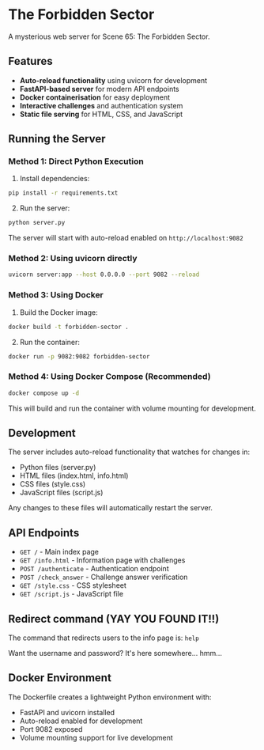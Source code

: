 # The Forbidden Sector

A mysterious web server for Scene 65: The Forbidden Sector.

## Features

- **Auto-reload functionality** using uvicorn for development
- **FastAPI-based server** for modern API endpoints
- **Docker containerisation** for easy deployment
- **Interactive challenges** and authentication system
- **Static file serving** for HTML, CSS, and JavaScript

## Running the Server

### Method 1: Direct Python Execution

1. Install dependencies:

```bash
pip install -r requirements.txt
```

2. Run the server:

```bash
python server.py
```

The server will start with auto-reload enabled on `http://localhost:9082`

### Method 2: Using uvicorn directly

```bash
uvicorn server:app --host 0.0.0.0 --port 9082 --reload
```

### Method 3: Using Docker

1. Build the Docker image:

```bash
docker build -t forbidden-sector .
```

2. Run the container:

```bash
docker run -p 9082:9082 forbidden-sector
```

### Method 4: Using Docker Compose (Recommended)

```bash
docker compose up -d 
```

This will build and run the container with volume mounting for development.

## Development

The server includes auto-reload functionality that watches for changes in:

- Python files (server.py)
- HTML files (index.html, info.html)
- CSS files (style.css)
- JavaScript files (script.js)

Any changes to these files will automatically restart the server.

## API Endpoints

- `GET /` - Main index page
- `GET /info.html` - Information page with challenges
- `POST /authenticate` - Authentication endpoint
- `POST /check_answer` - Challenge answer verification
- `GET /style.css` - CSS stylesheet
- `GET /script.js` - JavaScript file

## Redirect command (YAY YOU FOUND IT!!)

The command that redirects users to the info page is:
`help`

Want the username and password? It's here somewhere... hmm...

## Docker Environment

The Dockerfile creates a lightweight Python environment with:

- FastAPI and uvicorn installed
- Auto-reload enabled for development
- Port 9082 exposed
- Volume mounting support for live development
